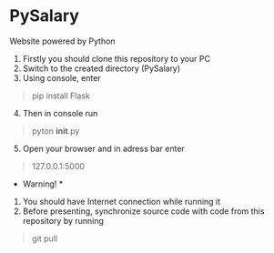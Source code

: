 # PySalary
Website powered by Python

1) Firstly you should clone this repository to your PC
2) Switch to the created directory (PySalary)
3) Using console, enter
> pip install Flask
4) Then in console run
> pyton __init__.py
5) Open your browser and in adress bar enter
> 127.0.0.1:5000

* Warning! *
1) You should have Internet connection while running it
2) Before presenting, synchronize source code with code from this repository by running
 > git pull
